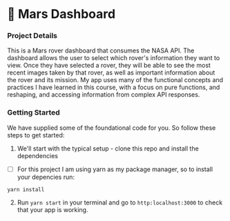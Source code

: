 # 🚀 Mars Dashboard 



### Project Details

This is a Mars rover dashboard that consumes the NASA API. The dashboard allows the user to select which rover's information they want to view. Once they have selected a rover, they will be able to see the most recent images taken by that rover, as well as important information about the rover and its mission. My app uses many of the functional concepts and practices I have learned in this course, with a focus on pure functions, and reshaping, and accessing information from complex API responses. 

### Getting Started

We have supplied some of the foundational code for you. So follow these steps to get started:

1. We'll start with the typical setup - clone this repo and install the dependencies


 - [ ] For this project I am using yarn as my package manager, so to install your depencies run:

```yarn install``` 

2. Run `yarn start` in your terminal and go to `http:localhost:3000` to check that your app is working. 






